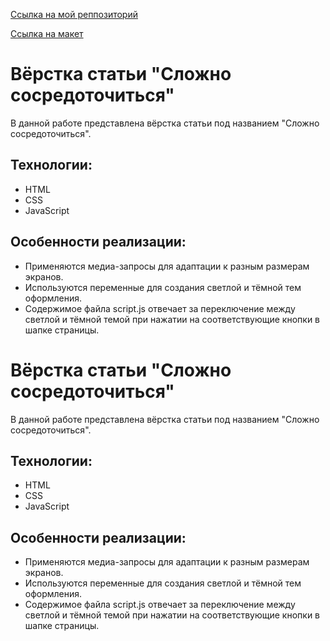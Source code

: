 [Ссылка на мой реппозиторий](https://github.com/AskonaLi/slozhno-sosredotochitsya)

[Ссылка на макет](https://www.figma.com/design/xEsVC5oxshXMFo4wlDcDev/%236-Сложно-сосредоточиться-(Copy)?node-id=0-1&p=f&t=RqgG7rilPOSrKc25-0)

# Вёрстка статьи "Сложно сосредоточиться"
В данной работе представлена вёрстка статьи под названием "Сложно сосредоточиться".

## Технологии:
- HTML
- CSS
- JavaScript

## Особенности реализации:
- Применяются медиа-запросы для адаптации к разным размерам экранов.
- Используются переменные для создания светлой и тёмной тем оформления.
- Содержимое файла script.js отвечает за переключение между светлой и тёмной темой при нажатии на соответствующие кнопки в шапке страницы.


# Вёрстка статьи "Сложно сосредоточиться"
В данной работе представлена вёрстка статьи под названием "Сложно сосредоточиться".

## Технологии:
- HTML
- CSS
- JavaScript

## Особенности реализации:
- Применяются медиа-запросы для адаптации к разным размерам экранов.
- Используются переменные для создания светлой и тёмной тем оформления.
- Содержимое файла script.js отвечает за переключение между светлой и тёмной темой при нажатии на соответствующие кнопки в шапке страницы.

